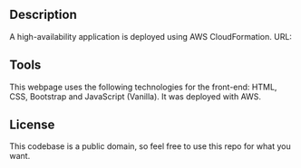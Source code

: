 ## Description

A high-availability application is deployed using AWS CloudFormation. URL:

## Tools

This webpage uses the following technologies for the front-end: HTML, CSS, Bootstrap and JavaScript (Vanilla). It was deployed with AWS.

## License

This codebase is a public domain, so feel free to use this repo for what you want.
